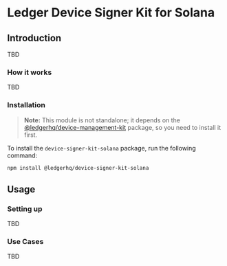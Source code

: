 # Ledger Device Signer Kit for Solana

## Introduction

TBD

### How it works

TBD

### Installation

> **Note:** This module is not standalone; it depends on the [@ledgerhq/device-management-kit](https://github.com/LedgerHQ/device-sdk-ts/tree/develop/packages/core) package, so you need to install it first.

To install the `device-signer-kit-solana` package, run the following command:

```sh
npm install @ledgerhq/device-signer-kit-solana
```

## Usage

### Setting up

TBD

### Use Cases

TBD
